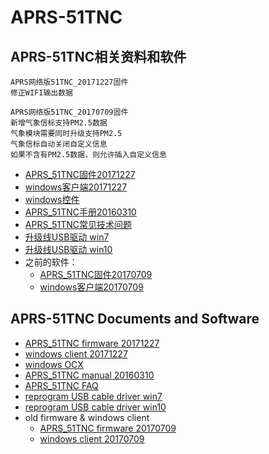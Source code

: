 # APRS-51TNC


## APRS-51TNC相关资料和软件

```
APRS网络版51TNC_20171227固件
修正WIFI输出数据

APRS网络版51TNC_20170709固件
新增气象信标支持PM2.5数据
气象模块需要同时升级支持PM2.5
气象信标自动关闭自定义信息
如果不含有PM2.5数据，则允许插入自定义信息
```
* [APRS_51TNC固件20171227](https://github.com/BH4TDV/APRS-51TNC/raw/master/firmware/APRS_51TNC_20171227.exe)
* [windows客户端20171227](https://github.com/BH4TDV/APRS-51TNC/raw/master/windows-client/51TNC_PC_client_20171227.rar)
* [windows控件](https://github.com/BH4TDV/APRS-51TNC/raw/master/windows-client/OCX.zip)
* [APRS_51TNC手册20160310](https://github.com/BH4TDV/APRS-51TNC/raw/master/doc/APRS_51TNC_MANUAL_20160310_BH4TDV.pdf)
* [APRS_51TNC常见技术问题](https://github.com/BH4TDV/APRS-51TNC/raw/master/doc/APRS_51TNC_FAQ.pdf)
* [升级线USB驱动 win7](https://github.com/BH4TDV/APRS-51TNC/raw/master/usb-driver/CH341SER_XP_WIN7.rar)
* [升级线USB驱动 win10](https://github.com/BH4TDV/APRS-51TNC/raw/master/usb-driver/CH341SerSetup_5Lg_win10.rar)
* 之前的软件：
  * [APRS_51TNC固件20170709](https://github.com/BH4TDV/APRS-51TNC/raw/master/firmware/APRS_51TNC_20170709.exe)
  * [windows客户端20170709](https://github.com/BH4TDV/APRS-51TNC/raw/master/windows-client/51TNC_PC_client_20170209.rar)


## APRS-51TNC Documents and Software

* [APRS_51TNC firmware 20171227](https://github.com/BH4TDV/APRS-51TNC/raw/master/firmware/APRS_51TNC_20171227.exe)
* [windows client 20171227](https://github.com/BH4TDV/APRS-51TNC/raw/master/windows-client/51TNC_PC_client_20171227.rar)
* [windows OCX](https://github.com/BH4TDV/APRS-51TNC/raw/master/windows-client/OCX.zip)
* [APRS_51TNC manual 20160310](https://github.com/BH4TDV/APRS-51TNC/raw/master/doc/APRS_51TNC_MANUAL_20160310_BH4TDV.pdf)
* [APRS_51TNC FAQ ](https://github.com/BH4TDV/APRS-51TNC/raw/master/doc/APRS_51TNC_FAQ.pdf)
* [reprogram USB cable driver win7](https://github.com/BH4TDV/APRS-51TNC/raw/master/usb-driver/CH341SER_XP_WIN7.rar)
* [reprogram USB cable driver win10](https://github.com/BH4TDV/APRS-51TNC/raw/master/usb-driver/CH341SerSetup_5Lg_win10.rar)
* old firmware & windows client
  * [APRS_51TNC firmware 20170709](https://github.com/BH4TDV/APRS-51TNC/raw/master/firmware/APRS_51TNC_20170709.exe)
  * [windows client 20170709](https://github.com/BH4TDV/APRS-51TNC/raw/master/windows-client/51TNC_PC_client_20170209.rar)

